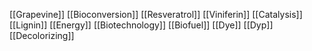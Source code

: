 [[Grapevine]]
[[Bioconversion]]
[[Resveratrol]]
[[Viniferin]]
[[Catalysis]]
[[Lignin]]
[[Energy]]
[[Biotechnology]]
[[Biofuel]]
[[Dye]]
[[Dyp]]
[[Decolorizing]]
